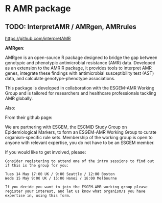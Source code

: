 # R AMR package

## TODO: InterpretAMR / AMRgen, AMRrules

<https://github.com/interpretAMR>

**AMRgen**:

AMRgen is an open-source R package designed to bridge the gap between genotypic and phenotypic antimicrobial resistance (AMR) data. Developed as an extension to the AMR R package, it provides tools to interpret AMR genes, integrate these findings with antimicrobial susceptibility test (AST) data, and calculate genotype-phenotype associations.

This package is developed in collaboration with the ESGEM-AMR Working Group and is tailored for researchers and healthcare professionals tackling AMR globally.

Also:

From their github page:

We are partnering with ESGEM, the ESCMID Study Group on Epidemiological Markers, to form an ESGEM-AMR Working Group to curate organism-specific rule sets. Membership of the working group is open to anyone with relevant expertise, you do not have to be an ESGEM member.

If you would like to get involved, please:

    Consider registering to attend one of the intro sessions to find out if this is the group for you:

    Tues 14 May 17:00 UK / 9:00 Seattle / 12:00 Boston
    Weds 15 May 9:00 UK / 15:00 Hanoi / 18:00 Melbourne

    If you decide you want to join the ESGEM-AMR working group please register your interest, and let us know what organism/s you have expertise in, using this form.

